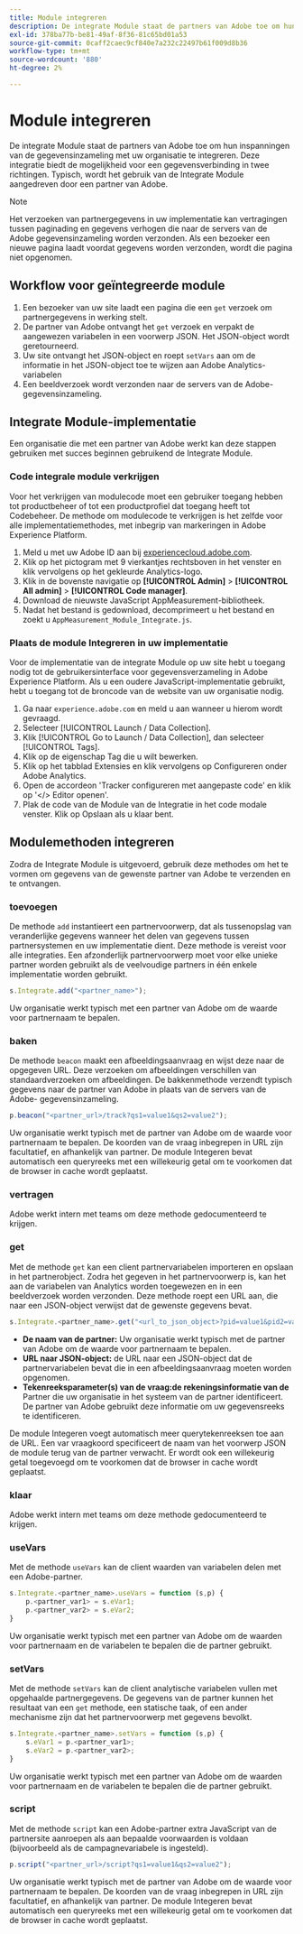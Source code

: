```yaml
---
title: Module integreren
description: De integrate Module staat de partners van Adobe toe om hun inspanningen van de gegevensinzameling met uw organisatie te integreren.
exl-id: 378ba77b-be81-49af-8f36-81c65bd01a53
source-git-commit: 0caff2caec9cf840e7a232c22497b61f009d8b36
workflow-type: tm+mt
source-wordcount: '880'
ht-degree: 2%

---
```


# Module integreren

De integrate Module staat de partners van Adobe toe om hun inspanningen van de gegevensinzameling met uw organisatie te integreren. Deze integratie biedt de mogelijkheid voor een gegevensverbinding in twee richtingen. Typisch, wordt het gebruik van de Integrate Module aangedreven door een partner van Adobe.

>[!NOTE]
>
>Het verzoeken van partnergegevens in uw implementatie kan vertragingen tussen paginading en gegevens verhogen die naar de servers van de Adobe gegevensinzameling worden verzonden. Als een bezoeker een nieuwe pagina laadt voordat gegevens worden verzonden, wordt die pagina niet opgenomen.

## Workflow voor geïntegreerde module

1. Een bezoeker van uw site laadt een pagina die een `get` verzoek om partnergegevens in werking stelt.
2. De partner van Adobe ontvangt het `get` verzoek en verpakt de aangewezen variabelen in een voorwerp JSON. Het JSON-object wordt geretourneerd.
3. Uw site ontvangt het JSON-object en roept `setVars` aan om de informatie in het JSON-object toe te wijzen aan Adobe Analytics-variabelen
4. Een beeldverzoek wordt verzonden naar de servers van de Adobe- gegevensinzameling.

## Integrate Module-implementatie

Een organisatie die met een partner van Adobe werkt kan deze stappen gebruiken met succes beginnen gebruikend de Integrate Module.

### Code integrale module verkrijgen

Voor het verkrijgen van modulecode moet een gebruiker toegang hebben tot productbeheer of tot een productprofiel dat toegang heeft tot Codebeheer. De methode om modulecode te verkrijgen is het zelfde voor alle implementatiemethodes, met inbegrip van markeringen in Adobe Experience Platform.

1. Meld u met uw Adobe ID aan bij [experiencecloud.adobe.com](https://experiencecloud.adobe.com).
1. Klik op het pictogram met 9 vierkantjes rechtsboven in het venster en klik vervolgens op het gekleurde Analytics-logo.
1. Klik in de bovenste navigatie op **[!UICONTROL Admin]** > **[!UICONTROL All admin]** > **[!UICONTROL Code manager]**.
1. Download de nieuwste JavaScript AppMeasurement-bibliotheek.
1. Nadat het bestand is gedownload, decomprimeert u het bestand en zoekt u `AppMeasurement_Module_Integrate.js`.

### Plaats de module Integreren in uw implementatie

Voor de implementatie van de integrate Module op uw site hebt u toegang nodig tot de gebruikersinterface voor gegevensverzameling in Adobe Experience Platform. Als u een oudere JavaScript-implementatie gebruikt, hebt u toegang tot de broncode van de website van uw organisatie nodig.

1. Ga naar `experience.adobe.com` en meld u aan wanneer u hierom wordt gevraagd.
1. Selecteer [!UICONTROL Launch / Data Collection].
1. Klik [!UICONTROL Go to Launch / Data Collection], dan selecteer [!UICONTROL Tags].
1. Klik op de eigenschap Tag die u wilt bewerken.
1. Klik op het tabblad Extensies en klik vervolgens op Configureren onder Adobe Analytics.
1. Open de accordeon &#39;Tracker configureren met aangepaste code&#39; en klik op &#39;&lt;/> Editor openen&#39;.
1. Plak de code van de Module van de Integratie in het code modale venster. Klik op Opslaan als u klaar bent.

## Modulemethoden integreren

Zodra de Integrate Module is uitgevoerd, gebruik deze methodes om het te vormen om gegevens van de gewenste partner van Adobe te verzenden en te ontvangen.

### toevoegen

De methode `add` instantieert een partnervoorwerp, dat als tussenopslag van veranderlijke gegevens wanneer het delen van gegevens tussen partnersystemen en uw implementatie dient. Deze methode is vereist voor alle integraties. Een afzonderlijk partnervoorwerp moet voor elke unieke partner worden gebruikt als de veelvoudige partners in één enkele implementatie worden gebruikt.

```JavaScript
s.Integrate.add("<partner_name>");
```

Uw organisatie werkt typisch met een partner van Adobe om de waarde voor partnernaam te bepalen.

### baken

De methode `beacon` maakt een afbeeldingsaanvraag en wijst deze naar de opgegeven URL. Deze verzoeken om afbeeldingen verschillen van standaardverzoeken om afbeeldingen. De bakkenmethode verzendt typisch gegevens naar de partner van Adobe in plaats van de servers van de Adobe- gegevensinzameling.

```JavaScript
p.beacon("<partner_url>/track?qs1=value1&qs2=value2");
```

Uw organisatie werkt typisch met de partner van Adobe om de waarde voor partnernaam te bepalen. De koorden van de vraag inbegrepen in URL zijn facultatief, en afhankelijk van partner. De module Integeren bevat automatisch een queryreeks met een willekeurig getal om te voorkomen dat de browser in cache wordt geplaatst.

### vertragen

Adobe werkt intern met teams om deze methode gedocumenteerd te krijgen.

### get

Met de methode `get` kan een client partnervariabelen importeren en opslaan in het partnerobject. Zodra het gegeven in het partnervoorwerp is, kan het aan de variabelen van Analytics worden toegewezen en in een beeldverzoek worden verzonden. Deze methode roept een URL aan, die naar een JSON-object verwijst dat de gewenste gegevens bevat.

```JavaScript
s.Integrate.<partner_name>.get("<url_to_json_object>?pid=value1&pid2=value2");
```

* **De naam van de partner:** Uw organisatie werkt typisch met de partner van Adobe om de waarde voor partnernaam te bepalen.
* **URL naar JSON-object:** de URL naar een JSON-object dat de partnervariabelen bevat die in een afbeeldingsaanvraag moeten worden opgenomen.
* **Tekenreeksparameter(s) van de vraag:de rekeningsinformatie van de** Partner die uw organisatie in het systeem van de partner identificeert. De partner van Adobe gebruikt deze informatie om uw gegevensreeks te identificeren.

De module Integeren voegt automatisch meer querytekenreeksen toe aan de URL. Een var vraagkoord specificeert de naam van het voorwerp JSON de module terug van de partner verwacht. Er wordt ook een willekeurig getal toegevoegd om te voorkomen dat de browser in cache wordt geplaatst.

### klaar

Adobe werkt intern met teams om deze methode gedocumenteerd te krijgen.

### useVars

Met de methode `useVars` kan de client waarden van variabelen delen met een Adobe-partner.

```JavaScript
s.Integrate.<partner_name>.useVars = function (s,p) {
    p.<partner_var1> = s.eVar1;
    p.<partner_var2> = s.eVar2;
}
```

Uw organisatie werkt typisch met een partner van Adobe om de waarden voor partnernaam en de variabelen te bepalen die de partner gebruikt.

### setVars

Met de methode `setVars` kan de client analytische variabelen vullen met opgehaalde partnergegevens. De gegevens van de partner kunnen het resultaat van een `get` methode, een statische taak, of een ander mechanisme zijn dat het partnervoorwerp met gegevens bevolkt.

```JavaScript
s.Integrate.<partner_name>.setVars = function (s,p) {
    s.eVar1 = p.<partner_var1>;
    s.eVar2 = p.<partner_var2>;
}
```

Uw organisatie werkt typisch met een partner van Adobe om de waarden voor partnernaam en de variabelen te bepalen die de partner gebruikt.

### script

Met de methode `script` kan een Adobe-partner extra JavaScript van de partnersite aanroepen als aan bepaalde voorwaarden is voldaan (bijvoorbeeld als de campagnevariabele is ingesteld).

```JavaScript
p.script("<partner_url>/script?qs1=value1&qs2=value2");
```

Uw organisatie werkt typisch met de partner van Adobe om de waarde voor partnernaam te bepalen. De koorden van de vraag inbegrepen in URL zijn facultatief, en afhankelijk van partner. De module Integeren bevat automatisch een queryreeks met een willekeurig getal om te voorkomen dat de browser in cache wordt geplaatst.
